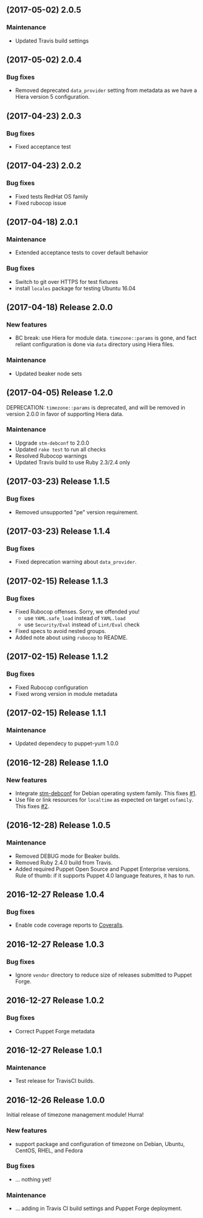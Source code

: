 ## (2017-05-02) 2.0.5

### Maintenance

*   Updated Travis build settings

## (2017-05-02) 2.0.4

### Bug fixes

*   Removed deprecated `data_provider` setting from metadata as we have a Hiera
    version 5 configuration.

## (2017-04-23) 2.0.3

### Bug fixes

*   Fixed acceptance test

## (2017-04-23) 2.0.2

### Bug fixes

*   Fixed tests RedHat OS family
*   Fixed rubocop issue

## (2017-04-18) 2.0.1

### Maintenance

*   Extended acceptance tests to cover default behavior

### Bug fixes

*   Switch to git over HTTPS for test fixtures
*   install `locales` package for testing Ubuntu 16.04

## (2017-04-18) Release 2.0.0

### New features

*   BC break: use Hiera for module data. `timezone::params` is gone, and fact
    reliant configuration is done via `data` directory using Hiera files.

### Maintenance

*   Updated beaker node sets

## (2017-04-05) Release 1.2.0

DEPRECATION: `timezone::params` is deprecated, and will be removed in version
2.0.0 in favor of supporting Hiera data.

### Maintenance

*   Upgrade `stm-debconf` to 2.0.0
*   Updated `rake test` to run all checks
*   Resolved Rubocop warnings
*   Updated Travis build to use Ruby 2.3/2.4 only

## (2017-03-23) Release 1.1.5

### Bug fixes

*   Removed unsupported "pe" version requirement.

## (2017-03-23) Release 1.1.4

### Bug fixes

*   Fixed deprecation warning about `data_provider`.

## (2017-02-15) Release 1.1.3

### Bug fixes

*   Fixed Rubocop offenses. Sorry, we offended you!
    -   use `YAML.safe_load` instead of `YAML.load`
    -   use `Security/Eval` instead of `Lint/Eval` check
*   Fixed specs to avoid nested groups.
*   Added note about using `rubocop` to README.

## (2017-02-15) Release 1.1.2

### Bug fixes

*   Fixed Rubocop configuration
*   Fixed wrong version in module metadata

## (2017-02-15) Release 1.1.1

### Maintenance

*   Updated dependecy to puppet-yum 1.0.0

## (2016-12-28) Release 1.1.0

### New features

*   Integrate [stm-debconf](https://github.com/smoeding/puppet-debconf) for
    Debian operating system family.
    This fixes [#1](https://github.com/kogitoapp/puppet-timezone/issues/1).
*   Use file or link resources for `localtime` as expected on target `osfamily`.
    This fixes [#2](https://github.com/kogitoapp/puppet-timezone/issues/2).

## (2016-12-28) Release 1.0.5

### Maintenance

*   Removed DEBUG mode for Beaker builds.
*   Removed Ruby 2.4.0 build from Travis.
*   Added required Puppet Open Source and Puppet Enterprise versions. Rule of
    thumb: if it supports Puppet 4.0 language features, it has to run.

## 2016-12-27 Release 1.0.4

### Bug fixes

*   Enable code coverage reports to [Coveralls](https://coveralls.io/github/kogitoapp/puppet-timezone).

## 2016-12-27 Release 1.0.3

### Bug fixes

*   Ignore `vendor` directory to reduce size of releases submitted to Puppet
    Forge.

## 2016-12-27 Release 1.0.2

### Bug fixes

*   Correct Puppet Forge metadata

## 2016-12-27 Release 1.0.1

### Maintenance

*   Test release for TravisCI builds.

## 2016-12-26 Release 1.0.0

Initial release of timezone management module! Hurra!

### New features

*   support package and configuration of timezone on Debian, Ubuntu, CentOS,
    RHEL, and Fedora

### Bug fixes

*   ... nothing yet!

### Maintenance

*   ... adding in Travis CI build settings and Puppet Forge deployment.
